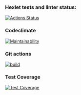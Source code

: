 ### Hexlet tests and linter status:
[![Actions Status](https://github.com/Matvizzy/frontend-project-46/actions/workflows/hexlet-check.yml/badge.svg)](https://github.com/Matvizzy/frontend-project-46/actions)

### Codeclimate
[![Maintainability](https://api.codeclimate.com/v1/badges/0b27228e563fe974bf24/maintainability)](https://codeclimate.com/github/Matvizzy/frontend-project-46/maintainability)

### Git actions
[![build](https://github.com/Matvizzy/frontend-project-46/actions/workflows/auto-tests.yml/badge.svg)](https://github.com/Matvizzy/frontend-project-46/actions/workflows/auto-tests.yml)

### Test Coverage
[![Test Coverage](https://api.codeclimate.com/v1/badges/0b27228e563fe974bf24/test_coverage)](https://codeclimate.com/github/Matvizzy/frontend-project-46/test_coverage)